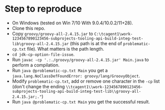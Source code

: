 # Step to reproduce

- On Windows (tested on Win 7/10 With 9.0.4/10.0.2/11+28).
- Clone this repo.
- Copy `groovy/groovy-all-2.4.15.jar` to `C:\tcagent1\work-1234567890123456-subprojects-tooling-api-build-integ-test-lib\groovy-all-2.4.15.jar` (this path is at the end of `problematic-cp.txt` file). What matters is the path length.
- `cd jdk-cp-option-file-issue`.
- Run `javac -cp '.:./groovy/groovy-all-2.4.15.jar' Main.java` to perform a compilation.
- Run `java @problematic-cp.txt Main` you get a `java.lang.NoClassDefFoundError: groovy/lang/GroovyObject`.
- Modify `problematic-cp.txt`, add or remove one character in the `-cp` list (don't change the ending `\\tcagent1\\work-1234567890123456-subprojects-tooling-api-build-integ-test-lib\\groovy-all-2.4.15.jar;."`) 
- Run `java @problematic-cp.txt Main` you get the successful result.
